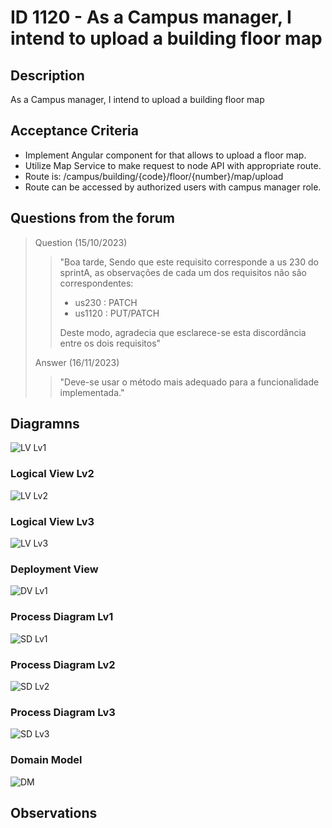 # ID 1120 - As a Campus manager, I intend to upload a building floor map

## Description
As a Campus manager, I intend to upload a building floor map

## Acceptance Criteria

* Implement Angular component for that allows to upload a floor map.
* Utilize Map Service to make request to node API with appropriate route.
* Route is: /campus/building/{code}/floor/{number}/map/upload
* Route can be accessed by authorized users with campus manager role.

## Questions from the forum

> 
> Question (15/10/2023)
> > "Boa tarde,
Sendo que este requisito corresponde a us 230 do sprintA, as observações de cada um dos requisitos não são correspondentes:
>> - us230 : PATCH
>> - us1120 : PUT/PATCH <br>
>>
>> Deste modo, agradecia que esclarece-se esta discordância entre os dois requisitos" <br>
>
> Answer (16/11/2023)
> > "Deve-se usar o método mais adequado para a funcionalidade implementada." <br>


## Diagramns

![LV Lv1](../../Sprint%20B%20diagrams/level_1/Logical%20View%20Lv1.svg)

### Logical View Lv2
![LV Lv2](../../Sprint%20B%20diagrams/level_2/Logical%20View%20Lv2.svg)

### Logical View Lv3
![LV Lv3](../../Sprint%20B%20diagrams/level_3/Logical%20View%20lv3.svg)

### Deployment View
![DV Lv1](../../Sprint%20B%20diagrams/Physical%20View.svg)

### Process Diagram Lv1
![SD Lv1](./SD%20Lv1.svg)

### Process Diagram Lv2
![SD Lv2](./SD%20Lv2.svg)

### Process Diagram Lv3
![SD Lv3](./SD%20Lv3.svg)

### Domain Model
![DM](../../diagrams/DM.png)

## Observations